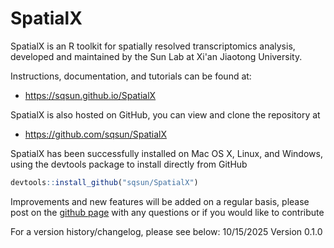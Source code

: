 # SpatialX

SpatialX is an R toolkit for spatially resolved transcriptomics analysis, developed and maintained by the Sun Lab at Xi'an Jiaotong University.

Instructions, documentation, and tutorials can be found at:

* https://sqsun.github.io/SpatialX

SpatialX is also hosted on GitHub, you can view and clone the repository at

* https://github.com/sqsun/SpatialX

SpatialX has been successfully installed on Mac OS X, Linux, and Windows, using the devtools package to install directly from GitHub
```r
devtools::install_github("sqsun/SpatialX")
```

Improvements and new features will be added on a regular basis, please post on the [github page](https://github.com/sqsun/SpatialX) with any questions or if you would like to contribute

For a version history/changelog, please see below:
10/15/2025 Version 0.1.0


